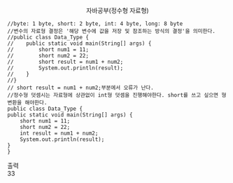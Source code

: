 <center>자바공부(정수형 자료형)</center>

    //byte: 1 byte, short: 2 byte, int: 4 byte, long: 8 byte
    //변수의 자료형 결정은 '해당 변수에 값을 저장 및 참조하는 방식의 결정'을 의미한다.
    //public class Data_Type {
    //    public static void main(String[] args) {
    //        short num1 = 11;
    //        short num2 = 22;
    //        short result = num1 + num2;
    //        System.out.println(result);
    //    }
    //}
    // short result = num1 + num2;부분에서 오류가 난다.
    //정수형 덧셈시는 자료형에 상관없이 int형 덧셈을 진행해야한다. short를 쓰고 싶으면 형변환을 해야한다.
    public class Data_Type {
    public static void main(String[] args) {
        short num1 = 11;
        short num2 = 22;
        int result = num1 + num2;
        System.out.println(result);
    }
    }
출력<br>
33   



